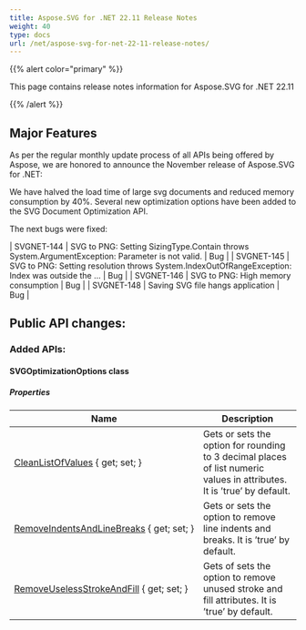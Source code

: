 ```yaml
---
title: Aspose.SVG for .NET 22.11 Release Notes
weight: 40
type: docs
url: /net/aspose-svg-for-net-22-11-release-notes/
---
```

{{% alert color="primary" %}}

This page contains release notes information for Aspose.SVG for .NET 22.11

{{% /alert %}}

## **Major Features**

As per the regular monthly update process of all APIs being offered by Aspose, we are honored to announce the November release of Aspose.SVG for .NET:

We have halved the load time of large svg documents and reduced memory consumption by 40%. Several new optimization options have been added to the SVG Document Optimization API.

The next bugs were fixed:

| SVGNET-144 | SVG to PNG: Setting SizingType.Contain throws System.ArgumentException: Parameter is not valid.          | Bug           |
| SVGNET-145 | SVG to PNG: Setting resolution throws System.IndexOutOfRangeException: Index was outside the ...         | Bug           |
| SVGNET-146 | SVG to PNG: High memory consumption                                                                      | Bug           |
| SVGNET-148 | Saving SVG file hangs application                                                                        | Bug           |


## **Public API changes:**

### **Added APIs:**

#### SVGOptimizationOptions class

##### Properties

| Name | Description |
| --- | --- |
| [CleanListOfValues](https://reference.aspose.com/svg/net/aspose.svg.toolkit.optimizers/svgoptimizationoptions/cleanlistofvalues/) { get; set; } | Gets or sets the option for rounding to 3 decimal places of list numeric values in attributes. It is ’true’ by default. |
| [RemoveIndentsAndLineBreaks](https://reference.aspose.com/svg/net/aspose.svg.toolkit.optimizers/svgoptimizationoptions/removeindentsandlinebreaks/) { get; set; } | Gets or sets the option to remove line indents and breaks. It is ’true’ by default. |
| [RemoveUselessStrokeAndFill](https://reference.aspose.com/svg/net/aspose.svg.toolkit.optimizers/svgoptimizationoptions/removeuselessstrokeandfill/) { get; set; } | Gets of sets the option to remove unused stroke and fill attributes. It is ’true’ by default. |


